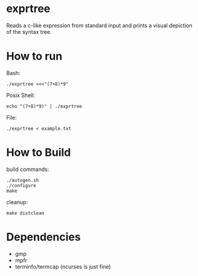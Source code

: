 # exprtree #

Reads a c-like expression from standard input and prints a visual depiction of
the syntax tree.


# How to run #
Bash:

	./exprtree <<<"(7+8)*9"


Posix Shell:

	echo "(7+8)*9)" | ./exprtree


File:

	./exprtree < example.txt


# How to Build #

build commands:

	./autogen.sh
	./configure
	make


cleanup:

	make distclean


# Dependencies #
* gmp
* mpfr
* terminfo/termcap (ncurses is just fine)
